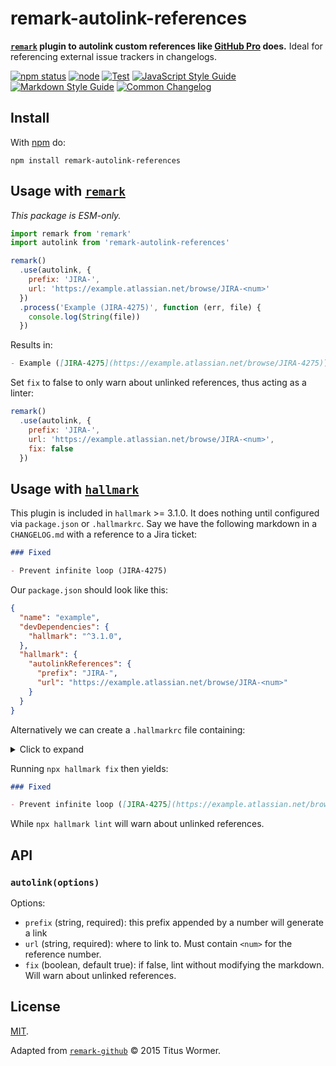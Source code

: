 # remark-autolink-references

**[`remark`](https://github.com/remarkjs/remark) plugin to autolink custom references like [GitHub Pro](https://docs.github.com/en/free-pro-team@latest/github/administering-a-repository/configuring-autolinks-to-reference-external-resources) does.** Ideal for referencing external issue trackers in changelogs.

[![npm status](http://img.shields.io/npm/v/remark-autolink-references.svg)](https://www.npmjs.org/package/remark-autolink-references)
[![node](https://img.shields.io/node/v/remark-autolink-references.svg)](https://www.npmjs.org/package/remark-autolink-references)
[![Test](https://img.shields.io/github/workflow/status/vweevers/remark-autolink-references/Test?label=test)](https://github.com/vweevers/remark-autolink-references/actions/workflows/test.yml)
[![JavaScript Style Guide](https://img.shields.io/badge/standard-informational?logo=javascript&logoColor=fff)](https://standardjs.com)
[![Markdown Style Guide](https://img.shields.io/badge/hallmark-informational?logo=markdown)](https://github.com/vweevers/hallmark)
[![Common Changelog](https://common-changelog.org/badge.svg)](https://common-changelog.org)

## Install

With [npm](https://npmjs.org) do:

```
npm install remark-autolink-references
```

## Usage with [`remark`](https://remark.js.org/)

_This package is ESM-only._

```js
import remark from 'remark'
import autolink from 'remark-autolink-references'

remark()
  .use(autolink, {
    prefix: 'JIRA-',
    url: 'https://example.atlassian.net/browse/JIRA-<num>'
  })
  .process('Example (JIRA-4275)', function (err, file) {
    console.log(String(file))
  })
```

Results in:

```md
- Example ([JIRA-4275](https://example.atlassian.net/browse/JIRA-4275))
```

Set `fix` to false to only warn about unlinked references, thus acting as a linter:

```js
remark()
  .use(autolink, {
    prefix: 'JIRA-',
    url: 'https://example.atlassian.net/browse/JIRA-<num>',
    fix: false
  })
```

## Usage with [`hallmark`](https://github.com/vweevers/hallmark)

This plugin is included in `hallmark` >= 3.1.0. It does nothing until configured via `package.json` or `.hallmarkrc`. Say we have the following markdown in a `CHANGELOG.md` with a reference to a Jira ticket:

```md
### Fixed

- Prevent infinite loop (JIRA-4275)
```

Our `package.json` should look like this:

```json
{
  "name": "example",
  "devDependencies": {
    "hallmark": "^3.1.0",
  },
  "hallmark": {
    "autolinkReferences": {
      "prefix": "JIRA-",
      "url": "https://example.atlassian.net/browse/JIRA-<num>"
    }
  }
}
```

Alternatively we can create a `.hallmarkrc` file containing:

<details><summary>Click to expand</summary>

```json
{
  "autolinkReferences": {
    "prefix": "JIRA-",
    "url": "https://example.atlassian.net/browse/JIRA-<num>"
  }
}
```

</details>

Running `npx hallmark fix` then yields:

```md
### Fixed

- Prevent infinite loop ([JIRA-4275](https://example.atlassian.net/browse/JIRA-4275))
```

While `npx hallmark lint` will warn about unlinked references.

## API

### `autolink(options)`

Options:

- `prefix` (string, required): this prefix appended by a number will generate a link
- `url` (string, required): where to link to. Must contain `<num>` for the reference number.
- `fix` (boolean, default true): if false, lint without modifying the markdown. Will warn about unlinked references.

## License

[MIT](LICENSE).

Adapted from [`remark-github`](https://github.com/remarkjs/remark-github) © 2015 Titus Wormer.
